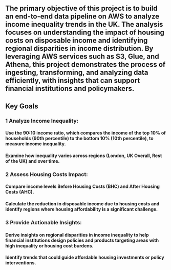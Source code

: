 ## The primary objective of this project is to build an end-to-end data pipeline on AWS to analyze income inequality trends in the UK. The analysis focuses on understanding the impact of housing costs on disposable income and identifying regional disparities in income distribution. By leveraging AWS services such as S3, Glue, and Athena, this project demonstrates the process of ingesting, transforming, and analyzing data efficiently, with insights that can support financial institutions and policymakers.

## Key Goals
### 1 Analyze Income Inequality:

#### Use the 90:10 income ratio, which compares the income of the top 10% of households (90th percentile) to the bottom 10% (10th percentile), to measure income inequality.
#### Examine how inequality varies across regions (London, UK Overall, Rest of the UK) and over time.

### 2 Assess Housing Costs Impact:

#### Compare income levels Before Housing Costs (BHC) and After Housing Costs (AHC).
#### Calculate the reduction in disposable income due to housing costs and identify regions where housing affordability is a significant challenge.

### 3 Provide Actionable Insights:

#### Derive insights on regional disparities in income inequality to help financial institutions design policies and products targeting areas with high inequality or housing cost burdens.
#### Identify trends that could guide affordable housing investments or policy interventions.

